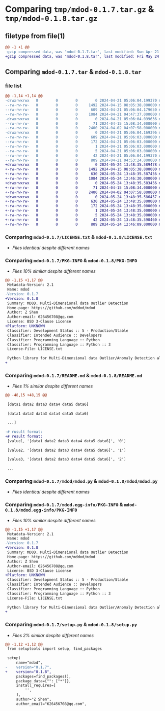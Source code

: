 # Comparing `tmp/mdod-0.1.7.tar.gz` & `tmp/mdod-0.1.8.tar.gz`

## filetype from file(1)

```diff
@@ -1 +1 @@
-gzip compressed data, was "mdod-0.1.7.tar", last modified: Sun Apr 21 05:06:04 2024, max compression
+gzip compressed data, was "mdod-0.1.8.tar", last modified: Fri May 24 13:48:35 2024, max compression
```

## Comparing `mdod-0.1.7.tar` & `mdod-0.1.8.tar`

### file list

```diff
@@ -1,14 +1,14 @@
-drwxrwxrwx   0        0        0        0 2024-04-21 05:06:04.199370 mdod-0.1.7/
--rw-rw-rw-   0        0        0     1492 2024-04-15 08:05:38.000000 mdod-0.1.7/LICENSE.txt
--rw-rw-rw-   0        0        0      609 2024-04-21 05:06:04.179650 mdod-0.1.7/PKG-INFO
--rw-rw-rw-   0        0        0     1084 2024-04-21 04:47:37.000000 mdod-0.1.7/README.md
-drwxrwxrwx   0        0        0        0 2024-04-21 05:06:04.099636 mdod-0.1.7/mdod/
--rw-rw-rw-   0        0        0       71 2024-04-15 15:08:34.000000 mdod-0.1.7/mdod/__init__.py
--rw-rw-rw-   0        0        0     2400 2024-04-02 04:07:58.000000 mdod-0.1.7/mdod/mdod.py
-drwxrwxrwx   0        0        0        0 2024-04-21 05:06:04.169396 mdod-0.1.7/mdod.egg-info/
--rw-rw-rw-   0        0        0      609 2024-04-21 05:06:03.000000 mdod-0.1.7/mdod.egg-info/PKG-INFO
--rw-rw-rw-   0        0        0      172 2024-04-21 05:06:03.000000 mdod-0.1.7/mdod.egg-info/SOURCES.txt
--rw-rw-rw-   0        0        0        1 2024-04-21 05:06:03.000000 mdod-0.1.7/mdod.egg-info/dependency_links.txt
--rw-rw-rw-   0        0        0        5 2024-04-21 05:06:03.000000 mdod-0.1.7/mdod.egg-info/top_level.txt
--rw-rw-rw-   0        0        0       42 2024-04-21 05:06:04.199370 mdod-0.1.7/setup.cfg
--rw-rw-rw-   0        0        0      809 2024-04-21 04:53:24.000000 mdod-0.1.7/setup.py
+drwxrwxrwx   0        0        0        0 2024-05-24 13:48:35.589478 mdod-0.1.8/
+-rw-rw-rw-   0        0        0     1492 2024-04-15 08:05:38.000000 mdod-0.1.8/LICENSE.txt
+-rw-rw-rw-   0        0        0      630 2024-05-24 13:48:35.587456 mdod-0.1.8/PKG-INFO
+-rw-rw-rw-   0        0        0     1084 2024-05-24 12:46:30.000000 mdod-0.1.8/README.md
+drwxrwxrwx   0        0        0        0 2024-05-24 13:48:35.583456 mdod-0.1.8/mdod/
+-rw-rw-rw-   0        0        0       71 2024-04-15 15:08:34.000000 mdod-0.1.8/mdod/__init__.py
+-rw-rw-rw-   0        0        0     2400 2024-04-02 04:07:58.000000 mdod-0.1.8/mdod/mdod.py
+drwxrwxrwx   0        0        0        0 2024-05-24 13:48:35.586457 mdod-0.1.8/mdod.egg-info/
+-rw-rw-rw-   0        0        0      630 2024-05-24 13:48:35.000000 mdod-0.1.8/mdod.egg-info/PKG-INFO
+-rw-rw-rw-   0        0        0      172 2024-05-24 13:48:35.000000 mdod-0.1.8/mdod.egg-info/SOURCES.txt
+-rw-rw-rw-   0        0        0        1 2024-05-24 13:48:35.000000 mdod-0.1.8/mdod.egg-info/dependency_links.txt
+-rw-rw-rw-   0        0        0        5 2024-05-24 13:48:35.000000 mdod-0.1.8/mdod.egg-info/top_level.txt
+-rw-rw-rw-   0        0        0       42 2024-05-24 13:48:35.590460 mdod-0.1.8/setup.cfg
+-rw-rw-rw-   0        0        0      809 2024-05-24 12:46:09.000000 mdod-0.1.8/setup.py
```

### Comparing `mdod-0.1.7/LICENSE.txt` & `mdod-0.1.8/LICENSE.txt`

 * *Files identical despite different names*

### Comparing `mdod-0.1.7/PKG-INFO` & `mdod-0.1.8/PKG-INFO`

 * *Files 10% similar despite different names*

```diff
@@ -1,15 +1,17 @@
 Metadata-Version: 2.1
 Name: mdod
-Version: 0.1.7
+Version: 0.1.8
 Summary: MDOD, Multi-Dimensional data Outlier Detection
 Home-page: https://github.com/mddod/mdod
 Author: Z Shen
 Author-email: 626456708@qq.com
 License: BSD 3-Clause License
+Platform: UNKNOWN
 Classifier: Development Status :: 5 - Production/Stable
 Classifier: Intended Audience :: Developers
 Classifier: Programming Language :: Python
 Classifier: Programming Language :: Python :: 3
 License-File: LICENSE.txt
 
 Python library for Multi-Dimensional data Outlier/Anomaly Detection algorithm. For details please read README.md ,  or visit https://github.com/mddod/mdod
+
```

### Comparing `mdod-0.1.7/README.md` & `mdod-0.1.8/README.md`

 * *Files 1% similar despite different names*

```diff
@@ -48,15 +48,15 @@
 
 [data1 data2 data3 data4 data5 data6] 
 
 [data1 data2 data3 data4 data5 data6] 
 
 ...]
 
-# rusult format:
+# result format:
 [value1, '[data1 data2 data3 data4 data5 data6]', '0']
 
 [value2, '[data1 data2 data3 data4 data5 data6]', '1']
 
 [value3, '[data1 data2 data3 data4 data5 data6]', '2']
 
 ...
```

### Comparing `mdod-0.1.7/mdod/mdod.py` & `mdod-0.1.8/mdod/mdod.py`

 * *Files identical despite different names*

### Comparing `mdod-0.1.7/mdod.egg-info/PKG-INFO` & `mdod-0.1.8/mdod.egg-info/PKG-INFO`

 * *Files 10% similar despite different names*

```diff
@@ -1,15 +1,17 @@
 Metadata-Version: 2.1
 Name: mdod
-Version: 0.1.7
+Version: 0.1.8
 Summary: MDOD, Multi-Dimensional data Outlier Detection
 Home-page: https://github.com/mddod/mdod
 Author: Z Shen
 Author-email: 626456708@qq.com
 License: BSD 3-Clause License
+Platform: UNKNOWN
 Classifier: Development Status :: 5 - Production/Stable
 Classifier: Intended Audience :: Developers
 Classifier: Programming Language :: Python
 Classifier: Programming Language :: Python :: 3
 License-File: LICENSE.txt
 
 Python library for Multi-Dimensional data Outlier/Anomaly Detection algorithm. For details please read README.md ,  or visit https://github.com/mddod/mdod
+
```

### Comparing `mdod-0.1.7/setup.py` & `mdod-0.1.8/setup.py`

 * *Files 2% similar despite different names*

```diff
@@ -1,12 +1,12 @@
 from setuptools import setup, find_packages
 
 setup(
     name="mdod",
-    version="0.1.7",
+    version="0.1.8",
     packages=find_packages(),
     package_data={"": ["*"]},  
     install_requires=[
         '',
     ],
     author="Z Shen",
     author_email="626456708@qq.com",
```


